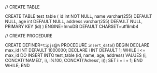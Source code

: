 // CREATE TABLE

CREATE TABLE test_table (
    id int NOT NULL,
    name varchar(255) DEFAULT NULL,
    age int DEFAULT NULL,
    address varchar(255) DEFAULT NULL,
    PRIMARY KEY (id)
) ENGINE=InnoDB DEFAULT CHARSET=utf8mb4

// CREATE PROCEDURE 

CREATE DEFINER=`tipjs`@`%` PROCEDURE `insert_data`()
BEGIN
DECLARE max_id INT DEFAULT 1000000;
DECLARE i INT DEFAULT 1;
WHILE i <= max_id DO
INSERT INTO test_table (id, name, age, address) VALUES (i, CONCAT('NAMED', i), i%100, CONCAT('Adress', i));
SET i = i + 1;
END WHILE;
END